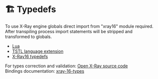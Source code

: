 # 🏗️ Typedefs

To use X-Ray engine globals direct import from "xray16" module required. <br/>
After transpiling process import statements will be stripped and transformed to globals.

- [Lua](https://www.npmjs.com/package/lua-types)
- [TSTL language extension](https://www.npmjs.com/package/@typescript-to-lua/language-extensions)
- [X-Ray16 typedefs](https://github.com/stalker-xrts/xray-16-types)

For types correction and validation: [Open X-Ray source code](https://github.com/OpenXRay/xray-16) <br/>
Bindings documentation: [xray-16-types](https://stalker-xrts.github.io/xray-16-types/modules.html)
